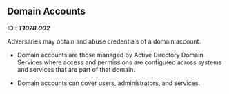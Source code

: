 ## **Domain Accounts**

**ID** : ***T1078.002***

Adversaries may obtain and abuse credentials of a domain account.

- Domain accounts are those managed by Active Directory Domain Services where access and permissions are configured across systems and services that are part of that domain. 

- Domain accounts can cover users, administrators, and services. 